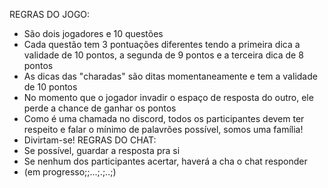 REGRAS DO JOGO:

- São dois jogadores e 10 questões
- Cada questão tem 3 pontuações diferentes tendo a primeira dica a validade de 10 pontos, a segunda de 9 pontos e a terceira dica de 8 pontos
- As dicas das "charadas" são ditas momentaneamente e tem a validade de 10 pontos
- No momento que o jogador invadir o espaço de resposta do outro, ele perde a chance de ganhar os pontos
- Como é uma chamada no discord, todos os participantes devem ter respeito e falar o mínimo de palavrões possível, somos uma família!
- Divirtam-se!
  REGRAS DO CHAT:
- Se possível, guardar a resposta pra si
- Se nenhum dos participantes acertar, haverá a cha o chat responder
- (em progresso;;...;.;..;)
